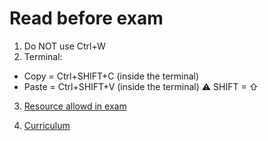 # Read before exam
1. Do NOT use Ctrl+W
2. Terminal:
- Copy  = Ctrl+SHIFT+C (inside the terminal)
- Paste = Ctrl+SHIFT+V (inside the terminal)
⚠️ SHIFT = ⇧
3. [Resource allowd in exam](https://docs.linuxfoundation.org/tc-docs/certification/certification-resources-allowed#certified-kubernetes-administrator-cka-and-certified-kubernetes-application-developer-ckad)

4. [Curriculum](https://github.com/cncf/curriculum/blob/master/CKAD_Curriculum_v1.26.pdf)
